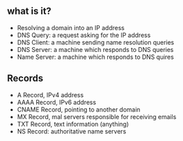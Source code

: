 ## what is it?
- Resolving a domain into an IP address
- DNS Query: a request asking for the IP address
- DNS Client: a machine sending name resolution queries
- DNS Server: a machine which responds to DNS queries 
- Name Server: a machine which responds to DNS quires
## Records
- A Record, IPv4 address
- AAAA Record, IPv6 address
- CNAME Record, pointing to another domain
- MX Record, mal servers responsible for receiving emails
- TXT Record, text information (anything)
- NS Record: authoritative name servers